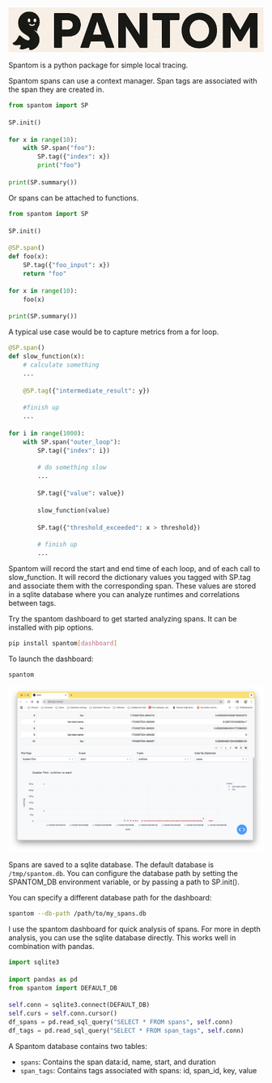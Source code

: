 <div align="center">
  <img src="https://github.com/rowland-208/spantom/blob/main/etc/logo.png?raw=True" alt="logo" width="600">
</div>

Spantom is a python package for simple local tracing.

Spantom spans can use a context manager. Span tags are associated with the span they are created in.
```python
from spantom import SP

SP.init()

for x in range(10):
    with SP.span("foo"):
        SP.tag({"index": x})
        print("foo")

print(SP.summary())
```

Or spans can be attached to functions.
```python
from spantom import SP

SP.init()

@SP.span()
def foo(x):
    SP.tag({"foo_input": x})
    return "foo"

for x in range(10):
    foo(x)

print(SP.summary())
```

A typical use case would be to capture metrics from a for loop.
```python
@SP.span()
def slow_function(x):
    # calculate something
    ...
    
    @SP.tag({"intermediate_result": y})
    
    #finish up
    ...

for i in range(1000):
    with SP.span("outer_loop"):
        SP.tag({"index": i})
        
        # do something slow
        ...

        SP.tag({"value": value})

        slow_function(value)

        SP.tag({"threshold_exceeded": x > threshold})

        # finish up
        ...
```

Spantom will record the start and end time of each loop, and of each call to slow_function.
It will record the dictionary values you tagged with SP.tag and associate them with the corresponding span.
These values are stored in a sqlite database where you can analyze runtimes and correlations between tags.

Try the spantom dashboard to get started analyzing spans.
It can be installed with pip options.
```bash
pip install spantom[dashboard]
```

To launch the dashboard:
```bash
spantom
```
![Sample image](https://github.com/rowland-208/spantom/blob/main/etc/dashboard.png?raw=True)

Spans are saved to a sqlite database.
The default database is `/tmp/spantom.db`.
You can configure the database path by setting the SPANTOM_DB environment variable,
or by passing a path to SP.init().

You can specify a different database path for the dashboard:
```bash
spantom --db-path /path/to/my_spans.db
```

I use the spantom dashboard for quick analysis of spans.
For more in depth analysis, you can use the sqlite database directly.
This works well in combination with pandas.
```python
import sqlite3

import pandas as pd
from spantom import DEFAULT_DB

self.conn = sqlite3.connect(DEFAULT_DB)
self.curs = self.conn.cursor()
df_spans = pd.read_sql_query("SELECT * FROM spans", self.conn)
df_tags = pd.read_sql_query("SELECT * FROM span_tags", self.conn)
```

A Spantom database contains two tables:
- `spans`: Contains the span data:id, name, start, and duration
- `span_tags`: Contains tags associated with spans: id, span_id, key, value
